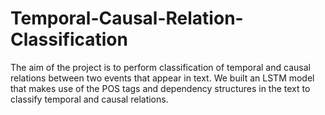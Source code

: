 # Temporal-Causal-Relation-Classification
The aim of the project is to perform classification of temporal and causal relations between two events that appear in text. We built an LSTM model that makes use of the POS tags and dependency structures in the text to classify temporal and causal relations.
